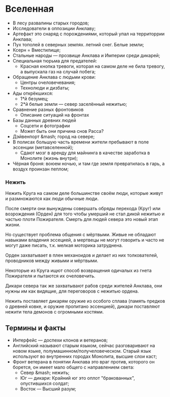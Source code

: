 # Вселенная

   * В лесу развалины старых городов;
   * Исследователи в оппозиции Анклаву;
   * Артефакт это снаряд с порождениями, который упал на территоррии Анклава;
   * Пух тополей в северных землях. летний снег. Белые земли;
   * Ксерн = Вместилище;
   * Стальные народы &mdash; прозвище Анклава и Империи среди дикарей;
   * Специальная тюрьма для предателей:
      * Красная кнопка тревоги, которая на самом деле не била тревогу,
        а выпускала газ на случай побега;
   * Обращение Анклава с людьми крови:
     * Центры очеловечевания;
     * Технолюди и дизбаты;
   * Ады открёкшихся:
     * 1*й безумец;
     * 2*й белые земли &mdash; север заселённый нежитью;
   * Сравнение разных фронтовиков
     * Описание ситуаций на фронтах
   * Базы данных древних людей
     * Соцсети и фотографии
     * Может быть они причина снов Расса?
   * Дэйвенпорт &mash; город на севере;
   * В полисах большую часть времени жители пребывают в поле эссенции (метавселенной);
      * Сдают мозг в аренду для майнинга в качестве заработка в Монолите (жизнь внутри);
   * Чёрная броня: воюем ночью, и там где земля превратилась в гарь,
     а воздух проинзан пеплом;



### Нежить
Нежить Круга на самом деле большинстве своём люди,
которые живут и размножаются как люди обычные люди.

После смерти они вынуждены совершать обряды перехода (Круг) или возрождения
(Орден) для того чтобы умерший не стал дикой нежитью и частью плоти Пожирателя.
Смерть для людей севера это новый этап жизни.

Но существует проблема общения с мёртвыми. Живые не обладают навыками владения
эссецией, а мертвецы не могут говорить и часто не могут даже писать, т.к.
мелкая моторика затруднена.

Орден захватывает в плен механоидов и делает из них толкователей, проводников
между живыми и мёртвыми.

Некоторые из Круга ищют способ возвращения одичалых из гнета Пожирателя
и пытаются их очеловечить.

Дикари севера так же захватывают рабов среди жителей Анклава,
они нужны им как видящие, для переговоров с нежитью ордена.

Нежить поставляет дикарям оружие из особого сплава
(память предков о древней ковке, и оружие пропитано эссенцией),
дикари поставляют нежити тела демонов с огромными костями.




## Термины и факты

   * Интерфейс &mdash; доспехи клонов и ветеранов;
   * Английский называют старым языком, сейчас разговаривают на новом языке,
     полумашинном/получеловеческом. Старый язык используют во внутренних городах
     Монолита, высшие слои каст;
   * Фронт ветерана в понятии Анклава это враг против, которого он борется,
     он имеет мало общего с направлением света:
      * Север &mash; нежить;
      * Юг &mdash; дикари:
        Крайний юг это оплот "бракованных", опустившихся солдат;
      * Восток &mdash; Высший разум;
